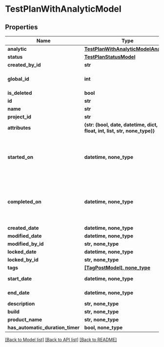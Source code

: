# TestPlanWithAnalyticModel


## Properties
Name | Type | Description | Notes
------------ | ------------- | ------------- | -------------
**analytic** | [**TestPlanWithAnalyticModelAnalytic**](TestPlanWithAnalyticModelAnalytic.md) |  | 
**status** | [**TestPlanStatusModel**](TestPlanStatusModel.md) |  | 
**created_by_id** | **str** |  | 
**global_id** | **int** | Used for search Test plan | 
**is_deleted** | **bool** |  | 
**id** | **str** |  | 
**name** | **str** |  | 
**project_id** | **str** |  | 
**attributes** | **{str: (bool, date, datetime, dict, float, int, list, str, none_type)}** |  | 
**started_on** | **datetime, none_type** | Set when test plan is starter (status changed to: In Progress) | [optional] 
**completed_on** | **datetime, none_type** | set when test plan status is completed (status changed to: Completed) | [optional] 
**created_date** | **datetime, none_type** |  | [optional] 
**modified_date** | **datetime, none_type** |  | [optional] 
**modified_by_id** | **str, none_type** |  | [optional] 
**locked_date** | **datetime, none_type** |  | [optional] 
**locked_by_id** | **str, none_type** |  | [optional] 
**tags** | [**[TagPostModel], none_type**](TagPostModel.md) |  | [optional] 
**start_date** | **datetime, none_type** | Used for analytics | [optional] 
**end_date** | **datetime, none_type** | Used for analytics | [optional] 
**description** | **str, none_type** |  | [optional] 
**build** | **str, none_type** |  | [optional] 
**product_name** | **str, none_type** |  | [optional] 
**has_automatic_duration_timer** | **bool, none_type** |  | [optional] 

[[Back to Model list]](../README.md#documentation-for-models) [[Back to API list]](../README.md#documentation-for-api-endpoints) [[Back to README]](../README.md)



